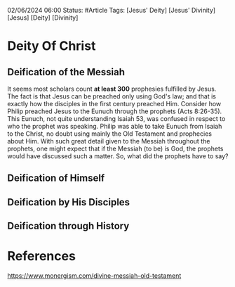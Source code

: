 


02/06/2024 06:00
Status: #Article
Tags: [Jesus' Deity]  [Jesus' Divinity]  [Jesus]  [Deity]  [Divinity]


# Deity Of Christ

## Deification of the Messiah 

It seems most scholars count **at least 300** prophesies fulfilled by Jesus. The fact is that Jesus
can be preached only using God's law; and that is exactly how the disciples in the first century
preached Him. Consider how Philip preached Jesus to the Eunuch through the prophets (Acts 8:26-35).
This Eunuch, not quite understanding Isaiah 53, was confused in respect to who the prophet was
speaking. Philip was able to take Eunuch from Isaiah to the Christ, no doubt using mainly the Old
Testament and prophecies about Him. With such great detail given to the Messiah throughout the
prophets, one might expect that if the Messiah (to be) is God, the prophets would have discussed
such a matter. So, what did the prophets have to say?



## Deification of Himself

## Deification by His Disciples

## Deification through History



# References

https://www.monergism.com/divine-messiah-old-testament  
